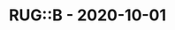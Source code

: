 ---
layout: post
title: RUG::B - 2020-10-01
datetime: '2020-10-01T19:00:00+02:00'
name: RUG::B
external_url: https://www.rug-b.de/events/ruby-usergroup-berlin-oktober-2020-639
online_event: true
year_month: 2020-10
---